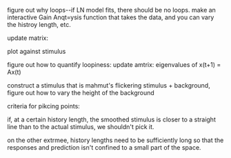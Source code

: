 figure out why loops--if LN model fits, there should be no loops. make an interactive Gain Anqt=ysis function that takes the data, and you can vary the histroy length, etc. 

update matrix: 

plot against stimulus

figure out how to quantify loopiness: update amtrix: eigenvalues of x(t+1) = Ax(t)


construct a stimulus that is mahmut's flickering stimulus + background, figure out how to vary the height of the background

criteria for pikcing points:

if, at a certain history length, the smoothed stimulus is closer to a straight line than to the actual stimulus, we shouldn't pick it. 

on the other extrmee, history lengths need to be sufficiently long so that the responses and prediction isn't confined to a small part of the space. 